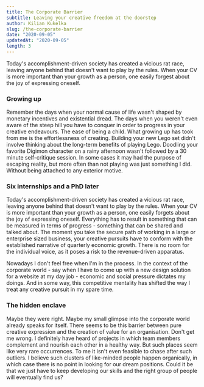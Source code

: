 ```yaml
---
title: The Corporate Barrier
subtitle: Leaving your creative freedom at the doorstep
author: Kilian Kukelka
slug: /the-corporate-barrier
date: "2020-09-05"
updatedAt: "2020-09-05"
length: 3
---
```


Today's accomplishment-driven society has created a vicious rat race, leaving anyone behind that doesn't want to play by the rules. When your CV is more important than your growth as a person, one easily forgest about the joy of expressing oneself.

<!--more-->

### Growing up

Remember the days when your normal cause of life wasn't shaped by monetary incentives and existential dread. The days when you weren't even aware of the steep hill you have to conquer in order to progress in your creative endeavours. The ease of being a child. What growing up has took from me is the effortlessness of creating. Building your new Lego set didn't involve thinking about the long-term benefits of playing Lego. Doodling your favorite Digimon character on a rainy afternoon wasn't followed by a 30 minute self-critique session. In some cases it may had the purpose of escaping reality, but more often than not playing was just something I did. Without being attached to any exterior motive.

### Six internships and a PhD later

Today's accomplishment-driven society has created a vicious rat race, leaving anyone behind that doesn't want to play by the rules. When your CV is more important than your growth as a person, one easily forgets about the joy of expressing oneself. Everything has to result in something that can be measured in terms of progress - something that can be shared and talked about. The moment you take the secure path of working in a large or enterprise sized business, your creative pursuits have to conform with the established narrative of quarterly economic growth. There is no room for the individual voice, as it poses a risk to the revenue-driven apparatus.

Nowadays I don't feel free when I'm in the process. In the context of the corporate world - say when I have to come up with a new design solution for a website at my day job - economic and social pressure dictates my doings. And in some way, this competitive mentality has shifted the way I treat any creative pursuit in my spare time.

### The hidden enclave

Maybe they were right. Maybe my small glimpse into the corporate world already speaks for itself. There seems to be this barrier between pure creative expression and the creation of value for an organisation. Don't get me wrong. I definitely have heard of projects in which team members complement and nourish each other in a healthy way. But such places seem like very rare occurrences. To me it isn't even feasible to chase after such outliers. I believe such clusters of like-minded people happen organically, in which case there is no point in looking for our dream positions. Could it be that we just have to keep developing our skills and the right group of people will eventually find us?
